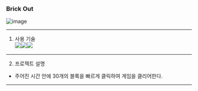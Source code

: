 
### Brick Out

![image](https://github.com/ckk914/BrickOut/assets/50573460/218f477a-06a8-4aca-8517-5fa04916b5f2)

---
1. 사용 기술 <br>
 <img src="https://img.shields.io/badge/language-html-red.svg?style=flat-square"/><img src="https://img.shields.io/badge/language-css-blue.svg?style=flat-square"/><img src="https://img.shields.io/badge/language-js-yellow.svg?style=flat-square"/>
---
2. 프로젝트 설명
- 주어진 시간 안에 30개의 블록을 빠르게 클릭하여
  게임을 클리어한다.
---
